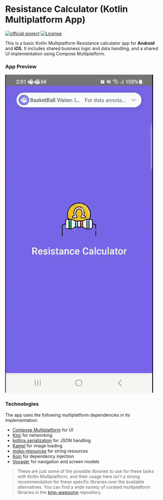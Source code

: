 # Resistance Calculator (Kotlin Multiplatform App)

[![official project](http://jb.gg/badges/official.svg)](https://confluence.jetbrains.com/display/ALL/JetBrains+on+GitHub)
[![License](https://img.shields.io/badge/License-Apache_2.0-blue.svg)](https://opensource.org/licenses/Apache-2.0)

This is a basic Kotlin Multiplatform Resistance calculator app for **Android** and **iOS**. It includes shared business logic and data handling, and a shared UI implementation using Compose Multiplatform.

### App Preview
[![app_gif](https://github.com/Ammar-Ishfaq/ResistanceCalculator/blob/designUpdate/other_data/resitance_calculator_gif.gif)](https://drive.google.com/file/d/1JuB2kNSeYxTanYlwD0Zrf5hxYtW7TWK0/preview)


### Technologies
The app uses the following multiplatform dependencies in its implementation:

- [Compose Multiplatform](https://jb.gg/compose) for UI
- [Ktor](https://ktor.io/) for networking
- [kotlinx.serialization](https://github.com/Kotlin/kotlinx.serialization) for JSON handling
- [Kamel](https://github.com/Kamel-Media/Kamel) for image loading
- [moko-resources](https://github.com/icerockdev/moko-resources) for string resources
- [Koin](https://github.com/InsertKoinIO/koin) for dependency injection
- [Voyager](https://github.com/adrielcafe/voyager) for navigation and screen models

> These are just some of the possible libraries to use for these tasks with Kotlin Multiplatform, and their usage here isn't a strong recommendation for these specific libraries over the available alternatives. You can find a wide variety of curated multiplatform libraries in the [kmp-awesome](https://github.com/terrakok/kmp-awesome) repository.

